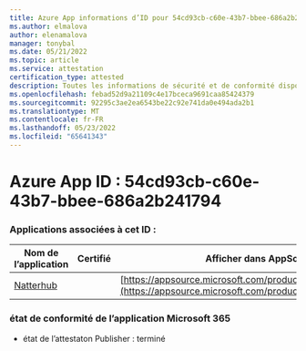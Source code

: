 ```yaml
---
title: Azure App informations d’ID pour 54cd93cb-c60e-43b7-bbee-686a2b241794
ms.author: elmalova
author: elenamalova
manager: tonybal
ms.date: 05/21/2022
ms.topic: article
ms.service: attestation
certification_type: attested
description: Toutes les informations de sécurité et de conformité disponibles pour 54cd93cb-c60e-43b7-bbee-686a2b241794.
ms.openlocfilehash: febad52d9a21109c4e17bceca9691caa85424379
ms.sourcegitcommit: 92295c3ae2ea6543be22c92e741da0e494ada2b1
ms.translationtype: MT
ms.contentlocale: fr-FR
ms.lasthandoff: 05/23/2022
ms.locfileid: "65641343"
---
```

# <a name="azure-app-id-54cd93cb-c60e-43b7-bbee-686a2b241794"></a>Azure App ID : 54cd93cb-c60e-43b7-bbee-686a2b241794


### <a name="apps-associated-with-this-id"></a>Applications associées à cet ID :
| **Nom de l’application** | **Certifié** | **Afficher dans AppSource** |
|--------------|---------------|-----------------------|
| [Natterhub](../forward/WA200003420.md) |  | [https://appsource.microsoft.com/product/office/WA200003420](https://appsource.microsoft.com/product/office/WA200003420) |

### <a name="microsoft-365-app-compliance-status"></a>état de conformité de l’application Microsoft 365
- état de l’attestaton Publisher : terminé
